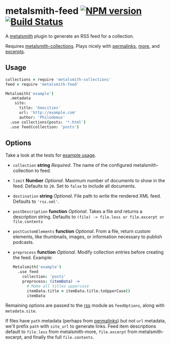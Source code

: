metalsmith-feed [![NPM version](https://badge.fury.io/js/metalsmith-feed.png)](http://badge.fury.io/js/metalsmith-feed) [![Build Status](https://travis-ci.org/hurrymaplelad/metalsmith-feed.png)](https://travis-ci.org/hurrymaplelad/metalsmith-feed)
==============

A [metalsmith](https://github.com/segmentio/metalsmith) plugin to generate an RSS feed for a collection.

Requires [metalsmith-collections](https://github.com/segmentio/metalsmith-collections).  Plays nicely with [permalinks](https://github.com/segmentio/metalsmith-permalinks), [more](https://github.com/kfranqueiro/metalsmith-more), and [excerpts](https://github.com/segmentio/metalsmith-excerpts).

Usage
-----
``` coffee
collections = require 'metalsmith-collections'
feed = require 'metalsmith-feed'

Metalsmith('example')
  .metadata
    site:
      title: 'Geocities'
      url: 'http://example.com'
      author: 'Philodemus'
  .use collections(posts: '*.html')
  .use feed(collection: 'posts')
```

Options
-------
Take a look at the tests for [example usage](test/metalsmith_feed.test.coffee).

- `collection` **string** *Required*. The name of the configured metalsmith-collection to feed.

- `limit` **Number** *Optional*. Maximum number of documents to show in the feed. Defaults to `20`. Set to `false` to include all documents.

- `destination` **string** *Optional*. File path to write the rendered XML feed. Defaults to `'rss.xml'`.

- `postDescription` **function** *Optional*. Takes a file and returns a description string.  Defaults to `(file) -> file.less or file.excerpt or file.contents`

- `postCustomElements` **function** *Optional*. From a file, return custom elements, like thumbnails, images, or information necessary to publish podcasts.

- `preprocess` **function** *Optional*. Modify collection entries before creating the feed. Example:

  ``` coffee
  Metalsmith('example')
    .use feed
      collection: 'posts'
      preprocess: (itemData) ->
        # Make all titles uppercase
        itemData.title = itemData.title.toUpperCase()
        itemData
  ```

Remaining options are passed to the [rss](https://github.com/dylang/node-rss) module as `feedOptions`, along with `metadata.site`.

If files have `path` metadata (perhaps from [permalinks](https://github.com/segmentio/metalsmith-permalinks)) but not `url` metadata, we'll prefix `path` with `site_url` to generate links. Feed item descriptions default to `file.less` from metalsmith-more, `file.excerpt` from metalsmith-excerpt, and finally the full `file.contents`.
